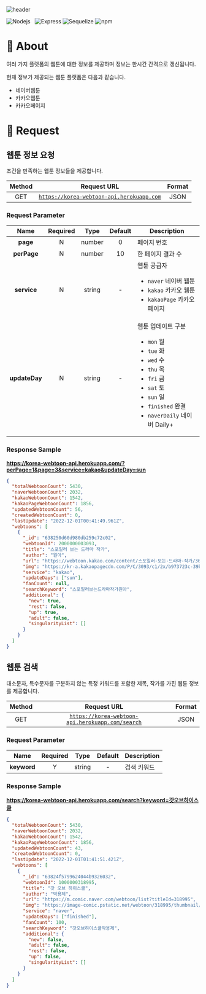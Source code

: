 ![header](https://user-images.githubusercontent.com/117795271/228464367-27ec4951-d265-45c3-ae7d-595ca3d46636.png)

![Nodejs][node-image]&nbsp;&nbsp;&nbsp;![Express][express-image] ![Sequelize][sequelize-image] ![npm](https://img.shields.io/badge/npm-CB3837?style=for-the-badge&logo=npm&logoColor=white)

# **📌 About**

여러 가지 플랫폼의 웹툰에 대한 정보를 제공하며 정보는 한시간 간격으로 갱신됩니다.

현재 정보가 제공되는 웹툰 플랫폼은 다음과 같습니다.

- 네이버웹툰
- 카카오웹툰
- 카카오페이지

# **🙏 Request**

## **웹툰 정보 요청**

조건을 만족하는 웹툰 정보들을 제공합니다.

| Method |                                     Request URL                                      | Format |
| :----: | :----------------------------------------------------------------------------------: | :----: |
|  GET   | [`https://korea-webtoon-api.herokuapp.com`](https://korea-webtoon-api.herokuapp.com) |  JSON  |

### **Request Parameter**

|     Name      | Required |  Type  | Default | Description                                                                                                                                                                                                   |
| :-----------: | :------: | :----: | :-----: | ------------------------------------------------------------------------------------------------------------------------------------------------------------------------------------------------------------- |
|   **page**    |    N     | number |    0    | 페이지 번호                                                                                                                                                                                                   |
|  **perPage**  |    N     | number |   10    | 한 페이지 결과 수                                                                                                                                                                                             |
|  **service**  |    N     | string |    -    | 웹툰 공급자<ul><li>`naver` 네이버 웹툰</li><li>`kakao` 카카오 웹툰</li><li>`kakaoPage` 카카오페이지</li></ul>                                                                                                 |
| **updateDay** |    N     | string |    -    | 웹툰 업데이트 구분<ul><li>`mon` 월</li><li>`tue` 화</li><li>`wed` 수</li><li>`thu` 목</li><li>`fri` 금</li><li>`sat` 토</li><li>`sun` 일</li><li>`finished` 완결</li><li>`naverDaily` 네이버 Daily+</li></ul> |

### Response Sample

**https://korea-webtoon-api.herokuapp.com/?perPage=1&page=3&service=kakao&updateDay=sun**

```json
{
  "totalWebtoonCount": 5430,
  "naverWebtoonCount": 2032,
  "kakaoWebtoonCount": 1542,
  "kakaoPageWebtoonCount": 1856,
  "updatedWebtoonCount": 56,
  "createdWebtoonCount": 0,
  "lastUpdate": "2022-12-01T00:41:49.961Z",
  "webtoons": [
    {
      "_id": "638250d60d980db259c72c02",
      "webtoonId": 2000000003093,
      "title": "스포일러 보는 드라마 작가",
      "author": "원아",
      "url": "https://webtoon.kakao.com/content/스포일러-보는-드라마-작가/3093",
      "img": "https://kr-a.kakaopagecdn.com/P/C/3093/c1/2x/b973723c-39bb-4d69-b614-1b07ba82e2f6.png",
      "service": "kakao",
      "updateDays": ["sun"],
      "fanCount": null,
      "searchKeyword": "스포일러보는드라마작가원아",
      "additional": {
        "new": true,
        "rest": false,
        "up": true,
        "adult": false,
        "singularityList": []
      }
    }
  ]
}
```

## **웹툰 검색**

대소문자, 특수문자를 구분하지 않는 특정 키워드를 포함한 제목, 작가를 가진 웹툰 정보를 제공합니다.

| Method |                                            Request URL                                             | Format |
| :----: | :------------------------------------------------------------------------------------------------: | :----: |
|  GET   | [`https://korea-webtoon-api.herokuapp.com/search`](https://korea-webtoon-api.herokuapp.com/search) |  JSON  |

### **Request Parameter**

|    Name     | Required |  Type  | Default | Description |
| :---------: | :------: | :----: | :-----: | ----------- |
| **keyword** |    Y     | string |    -    | 검색 키워드 |

### Response Sample

**https://korea-webtoon-api.herokuapp.com/search?keyword=갓오브하이스쿨**

```json
{
  "totalWebtoonCount": 5430,
  "naverWebtoonCount": 2032,
  "kakaoWebtoonCount": 1542,
  "kakaoPageWebtoonCount": 1856,
  "updatedWebtoonCount": 43,
  "createdWebtoonCount": 0,
  "lastUpdate": "2022-12-01T01:41:51.421Z",
  "webtoons": [
    {
      "_id": "63824f5799624044b9326032",
      "webtoonId": 1000000318995,
      "title": "갓 오브 하이스쿨",
      "author": "박용제",
      "url": "https://m.comic.naver.com/webtoon/list?titleId=318995",
      "img": "https://image-comic.pstatic.net/webtoon/318995/thumbnail/thumbnail_IMAG21_38f18e00-09f2-4a0c-b36a-3aa56dfe0b3b.jpg",
      "service": "naver",
      "updateDays": ["finished"],
      "fanCount": 100,
      "searchKeyword": "갓오브하이스쿨박용제",
      "additional": {
        "new": false,
        "adult": false,
        "rest": false,
        "up": false,
        "singularityList": []
      }
    }
  ]
}
```

[express-image]: https://img.shields.io/badge/express-000000?style=for-the-badge&logo=express&logoColor=white
[pwa-image]: https://img.shields.io/badge/pwa-6109AC?style=for-the-badge&logo=pwa&logoColor=white
[sequelize-image]: https://img.shields.io/badge/sequelize-52B0E7?style=for-the-badge&logo=sequelize&logoColor=white
[node-image]: https://img.shields.io/badge/node.js-339933?style=for-the-badge&logo=Node.js&logoColor=white
[npm-image]: https://img.shields.io/badge/npm-CB3837?style=for-the-badge&logo=npm&logoColor=white
